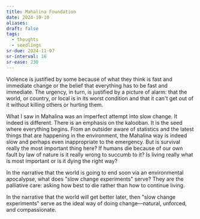 ```yaml
---
title: Mahalina Foundation
date: 2024-10-10
aliases: 
draft: false
tags:
  - thoughts
  - seedlings
sr-due: 2024-11-07
sr-interval: 16
sr-ease: 230
---
```

Violence is justified by some because of what they think is fast and immediate change or the belief that everything has to be fast and immediate. The urgency, in turn, is justified by a picture of alarm: that the world, or country, or local is in its worst condition and that it can't get out of it without killing others or hurting them.

What I saw in Mahalina was an imperfect attempt into slow change. It indeed is different. There is an emphasis on the kalooban. It is the seed where everything begins. From an outsider aware of statistics and the latest things that are happening in the environment, the Mahalina way is indeed slow and perhaps even inappropriate to the emergency. But is survival really the most important thing here? If humans die because of our own fault by law of nature is it really wrong to succumb to it? Is living really what is most important or is it dying the right way?

In the narrative that the world is going to end soon via an environmental apocalypse, what does "slow change experiments" serve? They are the palliative care: asking how best to die rather than how to continue living.

In the narrative that the world will get better later, then "slow change experiments" serve as the ideal way of doing change—natural, unforced, and compassionate.